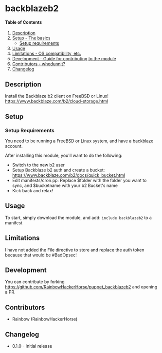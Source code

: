 # backblazeb2

#### Table of Contents

1. [Description](#description)
2. [Setup - The basics](#setup)
    * [Setup requirements](#setup-requirements)
3. [Usage](#usage)
4. [Limitations - OS compatibility, etc.](#limitations)
5. [Development - Guide for contributing to the module](#development)
6. [Contributors - whodunnit?](#contributors)
7. [Changelog](#changelog)

## Description

Install the Backblaze b2 client on FreeBSD or Linux!
https://www.backblaze.com/b2/cloud-storage.html

## Setup

### Setup Requirements

You need to be running a FreeBSD or Linux system, 
and have a backblaze account.

After installing this module, you'll want to do the following:
- Switch to the new b2 user
- Setup Backblaze b2 auth and create a bucket: https://www.backblaze.com/b2/docs/quick_bucket.html
- Edit manifests/cron.pp: Replace $folder with the folder you want to sync, and $bucketname with your b2 Bucket's name
- Kick back and relax!

## Usage

To start, simply download the module, and add:
`include backblazeb2` to a manifest


## Limitations

I have not added the File directive to store and replace the auth token because that would be #BadOpsec!

## Development

You can contribute by forking https://github.com/RainbowHackerHorse/puppet_backblazeb2
and opening a PR.

## Contributors

* Rainbow (RainbowHackerHorse)

## Changelog
* 0.1.0 - Initial release 

